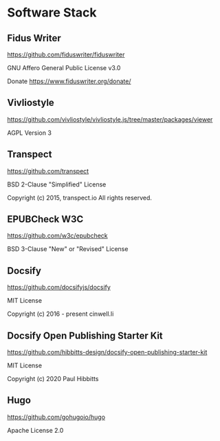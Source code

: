 # Software Stack

## Fidus Writer

https://github.com/fiduswriter/fiduswriter

GNU Affero General Public License v3.0

Donate https://www.fiduswriter.org/donate/

## Vivliostyle

https://github.com/vivliostyle/vivliostyle.js/tree/master/packages/viewer

AGPL Version 3

## Transpect

https://github.com/transpect

BSD 2-Clause "Simplified" License

Copyright (c) 2015, transpect.io All rights reserved.

## EPUBCheck W3C

https://github.com/w3c/epubcheck

BSD 3-Clause "New" or "Revised" License

## Docsify

https://github.com/docsifyjs/docsify

MIT License

Copyright (c) 2016 - present cinwell.li

## Docsify Open Publishing Starter Kit

https://github.com/hibbitts-design/docsify-open-publishing-starter-kit

MIT License

Copyright (c) 2020 Paul Hibbitts

## Hugo

https://github.com/gohugoio/hugo

Apache License 2.0
